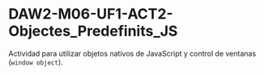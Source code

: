# DAW2-M06-UF1-ACT2-Objectes_Predefinits_JS
Actividad para utilizar objetos nativos de JavaScript y control de ventanas (`window object`).

